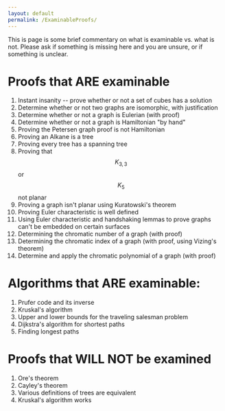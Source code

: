 ```yaml
---
layout: default
permalink: /ExaminableProofs/
---
```


This is page is some brief commentary on what is examinable vs. what is not.  Please ask if something is missing here and you are unsure, or if something is unclear.

Proofs that ARE examinable
=====
1. Instant insanity -- prove whether or not a set of cubes has a solution
2. Determine whether or not two graphs are isomorphic, with justification
3. Determine whether or not a graph is Eulerian (with proof)
4. Determine whether or not a graph is Hamiltonian "by hand"   
5. Proving the Petersen graph proof is not Hamiltonian
6. Proving an Alkane is a tree
7. Proving every tree has a spanning tree
8. Proving that $$K_{3,3}$$ or $$K_5$$ not planar
9. Proving a graph isn't planar using Kuratowski's theorem
10. Proving Euler characteristic is well defined
11. Using Euler characteristic and handshaking lemmas to prove graphs can't be embedded on certain surfaces
12. Determining the chromatic number of a graph (with proof)
13. Determining the chromatic index of a graph (with proof, using Vizing's theorem)
14. Determine and apply the chromatic polynomial of a graph (with proof)

Algorithms that ARE examinable:
====

1. Prufer code and its inverse
2. Kruskal's algorithm
3. Upper and lower bounds for the traveling salesman problem
4. Dijkstra's algorithm for shortest paths
5. Finding longest paths


Proofs that WILL NOT be examined
====

1. Ore's theorem
2. Cayley's theorem
3. Various definitions of trees are equivalent
3. Kruskal's algorithm works

